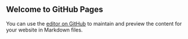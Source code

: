 ## Welcome to GitHub Pages

You can use the [editor on GitHub](https://github.com/jhrzic/influence/edit/master/index.md) to maintain and preview the content for your website in Markdown files.
